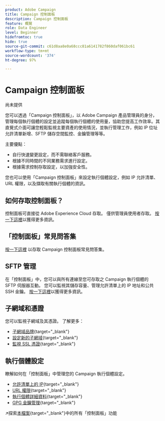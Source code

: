 ```yaml
---
product: Adobe Campaign
title: Campaign 控制面板
description: Campaign 控制面板
feature: 概覽
role: Data Engineer
level: Beginner
hidefromtoc: true
hide: true
source-git-commit: c61d8aa8e0a68ccc81a6141782f860daf061bc61
workflow-type: tm+mt
source-wordcount: '374'
ht-degree: 97%

---
```


# Campaign 控制面板

尚未提供

您可以透過「Campaign 控制面板」，以 Adobe Campaign 產品管理員的身分，管理每個執行個體的設定並追蹤每個執行個體的使用量，協助您提高工作效率。其直覺式介面可讓您輕鬆監視主要資產的使用情況，並執行管理工作，例如 IP 位址允許清單新增、SFTP 儲存空間監控、金鑰管理等等。

主要優點：

* 自行快速變更設定，而不需聯絡客戶服務。
* 根據不同時間的不同業務需求進行設定。
* 根據需求控制存取設定，以加強安全性。

您也可以使用「Campaign 控制面板」來設定執行個體設定，例如 IP 允許清單、URL 權限，以及擷取有關執行個體的資訊。

## 如何存取控制面板？

控制面板可直接從 Adobe Experience Cloud 存取。 僅供管理員使用者存取。 [按一下這裡](https://experienceleague.adobe.com/docs/control-panel/using/discover-control-panel/accessing-control-panel.html?lang=zh-Hant)以獲得更多資訊。

## 「控制面板」常見問答集

[按一下這裡](https://experienceleague.adobe.com/docs/control-panel/using/discover-control-panel/key-features.html?lang=zh-Hant) 以存取 Campaign 控制面板常見問答集。

## SFTP 管理

在「控制面板」中，您可以與所有連線至您可存取之 Campaign 執行個體的 SFTP 伺服器互動。 您可以監視其儲存容量、管理允許清單上的 IP 地址和公共 SSH 金鑰。 [按一下這裡](https://experienceleague.adobe.com/docs/control-panel/using/sftp-management/about-sftp-management.html?lang=zh-Hant#sftp-management)以獲得更多資訊。

## 子網域和憑證

您可以監視子網域及其憑證。 了解更多：
* [子網域品牌](https://experienceleague.adobe.com/docs/control-panel/using/subdomains-and-certificates/subdomains-branding.html?lang=zh-Hant){target=&quot;_blank&quot;}
* [設定新的子網域](https://experienceleague.adobe.com/docs/control-panel/using/subdomains-and-certificates/setting-up-new-subdomain.html?lang=zh-Hant){target=&quot;_blank&quot;}
* [監視 SSL 憑證](https://experienceleague.adobe.com/docs/control-panel/using/subdomains-and-certificates/monitoring-ssl-certificates.html?lang=zh-Hant){target=&quot;_blank&quot;}

## 執行個體設定

瞭解如何在「控制面板」中管理您的 Campaign 執行個體設定。
* [允許清單上的 IP](https://experienceleague.adobe.com/docs/control-panel/using/instances-settings/ip-allow-listing-instance-access.html?lang=zh-Hant){target=&quot;_blank&quot;}
* [URL 權限](https://experienceleague.adobe.com/docs/control-panel/using/instances-settings/url-permissions.html?lang=zh-Hant){target=&quot;_blank&quot;}
* [執行個體詳細資料](https://experienceleague.adobe.com/docs/control-panel/using/instances-settings/instance-details.html?lang=zh-Hant){target=&quot;_blank&quot;}
* [GPG 金鑰管理](https://experienceleague.adobe.com/docs/control-panel/using/instances-settings/gpg-keys-management.html?lang=zh-Hant){target=&quot;_blank&quot;}

↗️探索[本檔案](https://experienceleague.adobe.com/docs/control-panel/using/control-panel-home.html?lang=zh-Hant){target=&quot;_blank&quot;}中的所有「控制面板」功能
